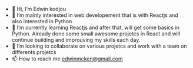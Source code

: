 - 👋 Hi, I’m Edwin kodjou
- 👀 I’m mainly interested in web developement that is with Reactjs and also interested in Python
- 🌱 I’m currently learning Reactjs and after that, will get some basics in Python. Already done some small awesome projetcs in React and will continue building and improuving my skills each day.
- 💞️ I’m looking to collaborate on various projetcs and work with a team on differents projetcs
- 📫 How to reach me edwinmcken@gmail.com

<!---
edk21/edk21 is a ✨ special ✨ repository because its `README.md` (this file) appears on your GitHub profile.
You can click the Preview link to take a look at your changes.
--->

